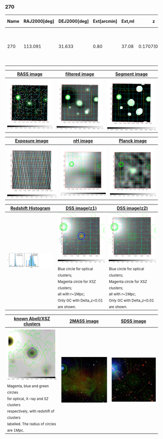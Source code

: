 <div STYLE="page-break-after: always;"></div>

### 270

|Name|RAJ2000[deg]|DEJ2000[deg] |Ext[arcmin]| Ext,ml | z | z_src| C|GC(XSZ,Delta_z<0.01)| GC(OPT,Delta_z<0.01)|GC| R_sig[arcmin] | R500[arcmin] | R500[Mpc]| CRsig[c/s] | CR500[c/s] |L500[1E44 erg/s]|F500[1E-12 erg/s/cm^2]| M500[1E14 Msun]|Tx[keV]|Cnt_sig|Beta|Rc[arcmin]|Comment|Alias|
|---|---|---|---|---|---|------|---|--------|---------|----------|---|---|---|---|---|---|---|---|---|---|---|---|---|---|
|270| 113.091| 31.633| 0.80| 37.08| 0.1707(0.005)| z1, z_xsz| B| F20, MCXC, PSZ2, Tar, XB| A, N, RM, W| A, C, F20, MCXC, N, PSZ2, Tar, W, XB| 6.850| 7.145| 1.247| 0.345(0.038)| 0.347(0.039)| 5.250(0.203)| 6.494(0.251)| 6.51(0.12)| 7.19(0.08)| 156.6| 0.899(-0.102+0.072)| 2.459(-0.447+0.319)| -| k010|

|[RASS image](../image/270/270_img.pdf)|[filtered image](../image/270/270_fil.pdf)|[Segment image](../image/270/270_seg.pdf)|
|-------------------|--------------------|-------------------|
| <img src="../image/270/270_img.png" width="300">  | <img src="../image/270/270_fil.png" width="300">   | <img src="../image/270/270_seg.png" width="300">  |

|[Exposure image](../image/270/270_mex.pdf)| [nH image](../image/270/270_nh.pdf)| [Planck image](../image/270/270_p.pdf)|
|-------------------|--------------------|-------------------|
|<img src="../image/270/270_mex.png" width="300">   | <img src="../image/270/270_nh.png" width="300">    | <img src="../image/270/270_p.png" width="300"> |

|[Redshift Histogram](../image/270/270_zg.pdf) | [DSS image(z1)](../image/270/270_dss_z1.pdf)      |  [DSS image(z2)](../image/270/270_dss_z2.pdf)    |
|-------------------|--------------------|-------------------|
|<img src="../image/270/270_zg.png" width="300"> |<img src="../image/270/270_dss_z1.png" width="300"> <sub><br>Blue circle for optical clusters; <br>Magenta circle for XSZ clusters; <br>all with r=1Mpc; <br>Only GC with Delta_z<0.01 are shown. </sub>| <img src="../image/270/270_dss_z2.png" width="300"><sub><br>Blue circle for optical clusters; <br>Magenta circle for XSZ clusters; <br>all with r=1Mpc; <br>Only GC with Delta_z<0.01 are shown. </sub> |

|[known Abell/XSZ clusters](../image/270/270_gc.pdf) | [2MASS image](../image/270/270_2mass.pdf)      |[SDSS image](../image/270/270_sdss.pdf)   |
|-------------------|-------------------|-------------------|
|<img src=../image/270/270_gc.png width="300"> <br><sub>Magenta, blue and green circles <br>for optical, X-ray and SZ clusters <br>respectively, with redshift of clusters <br>labelled. The radius of circles <br>are 1Mpc.</sub>|<img src="../image/270/270_2mass.png" width="300">  | <img src="../image/270/270_sdss.png" width="300">  |




